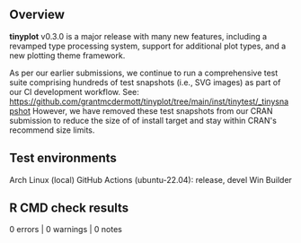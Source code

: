 ## Overview

**tinyplot** v0.3.0 is a major release with many new features, including a
revamped type processing system, support for additional plot types, and a new
plotting theme framework.

As per our earlier submissions, we continue to run a comprehensive test suite
comprising hundreds of test snapshots (i.e., SVG images) as part of our CI
development workflow. See:
https://github.com/grantmcdermott/tinyplot/tree/main/inst/tinytest/_tinysnapshot
However, we have removed these test snapshots from our CRAN submission to reduce
the size of of install target and stay within CRAN's recommend size limits.

## Test environments
Arch Linux (local)
GitHub Actions (ubuntu-22.04): release, devel
Win Builder

## R CMD check results

0 errors | 0 warnings | 0 notes
